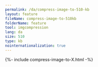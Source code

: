```yaml
---
permalink: /da/compress-image-to-510-kb
layout: feature
fileName: compress-image-to-510kb
folderName: feature
tool: imgcompression
lang: da
size: 510
type: kb
nointernationalization: true
---
```

{%- include compress-image-to-X.html -%}       
